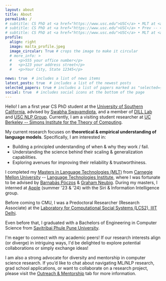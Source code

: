 ```yaml
---
layout: about
title: About
permalink: /
# subtitle: CS PhD at <a href="https://www.usc.edu">USC</a> • MLT at <a href="https://www.lti.cs.cmu.edu/">CMU</a> • <a href="./assets/pdf/Atharva_Kulkarni_CV-short.pdf">CV</a>
# subtitle: CS PhD at <a href="https://www.usc.edu">USC</a> • Prev -- <a href="https://www.lti.cs.cmu.edu/">CMU</a>, <a href="https://machinelearning.apple.com">Apple</a>, <a href="https://www.lcs2.in">IIIT Delhi</a>  • <a href="./assets/pdf/Atharva_Kulkarni_CV-short.pdf">CV</a>
# subtitle: CS PhD at <a href="https://www.usc.edu">USC</a> • MLT at <a href="https://www.lti.cs.cmu.edu/">CMU</a> • <a href="https://dill-lab.github.io">DILL Lab</a> • <a href="https://nlp.usc.edu">USC NLP</a> • <a href="./assets/pdf/Atharva_Kulkarni_CV_detailed.pdf">CV</a>
profile:
  align: right
  image: malta_profile.jpeg
  image_circular: True # crops the image to make it circular
  # more_info: >
  #   <p>555 your office number</p>
  #   <p>123 your address street</p>
  #   <p>Your City, State 12345</p>

news: true  # includes a list of news items
latest_posts: true  # includes a list of the newest posts
selected_papers: true # includes a list of papers marked as "selected={true}"
social: true  # includes social icons at the bottom of the page
---
```


Hello! I am a first year CS PhD student at the <a href="https://www.usc.edu">University of Southern California</a>, advised by <a href="https://swabhs.com">Swabha Swayamdipta</a>, and a member of <a href="https://dill-lab.github.io">DILL Lab</a> and <a href="https://nlp.usc.edu">USC NLP Group</a>. Currently, I am a visiting student researcher at <a href="https://simons.berkeley.edu/programs/special-year-large-language-models-transformers-part-2">UC Berkeley -- Simons Institute for the Theory of Computing</a>.

My current research focuses on <strong>theoretical & empirical understanding of language models</strong>. Specifically, I am interested in:
- Building a principled understanding of when & why they work / fail.
- Understanding the science behind their scaling & generalization capabilities.
- Exploring avenues for improving their reliability & trustworthiness.

<!-- My [research](./research) lie at the intersection of machine learning & natural language processing, with a particular focus on <strong>Robust, Generalizable, & Trustworthy NLP</strong>. More recently, I have been interested in <strong>uncertainty quantification</strong> and <strong>evaluating robustness of langauge models</strong>.  -->

I completed my <a href="https://www.lti.cs.cmu.edu/academics/masters-programs/mlt.html">Masters in Language Technologies (MLT)</a> from <a href="https://www.cmu.edu/">Carnegie Mellon University</a> -- <a href="https://www.lti.cs.cmu.edu/">Language Technologies Institute</a>, where I was fortunate to be advised by <a href="https://www.cs.cmu.edu/~bapoczos/">Barnabás Póczos</a> & <a href="http://www.phontron.com">Graham Neubig</a>. During my masters, I interned at <a href="https://machinelearning.apple.com">Apple</a> (summer '23 & '24) with the Siri & Information Intelligence group. 
<!-- I worked on hallucination evaluation & synthetic data generation, both in the context of LLMs. -->

Before coming to CMU, I was a Predoctoral Researcher (Research Associate) at the <a href="https://www.lcs2.in/">Laboratory for Computational Social Systems (LCS2), IIIT Delhi</a>.
 <!-- where I worked on various research projects on multimodal machine learning, social computing, & dialog systems. -->
 Even before that, I graduated with a Bachelors of Engineering in Computer Science from <a href="https://http://www.unipune.ac.in">Savitribai Phule Pune University</a>.


<!-- <strong>Outreach</strong> --  -->
I'm eager to connect with my academic peers! If our research interests align (or diverge) in intriguing ways, I'd be delighted to explore potential collaborations or simply exchange ideas! 
<!-- Additionally, I'm also looking for <strong>research internship opportunities for summer 2025</strong>. Please feel free to reach out, if there is a good fit! -->

I am also a strong advocate for diversity and mentorship in computer science research. If you’d like to chat about navigating ML/NLP research, grad school applications, or want to collaborate on a research project, please visit the [Outreach & Mentorship](./outreach) tab for more information.

<!-- My research has been published at top NLP/ML venues such as <strong>TMLR, ACL, EMNLP, EACL, SIGKDD, & IJCAI</strong>.  -->
<!-- You can learn more about my publications [here](./publications). You can find my <strong>detailed CV [here](./assets/pdf/Atharva_Kulkarni_CV_detailed.pdf)</strong>. -->